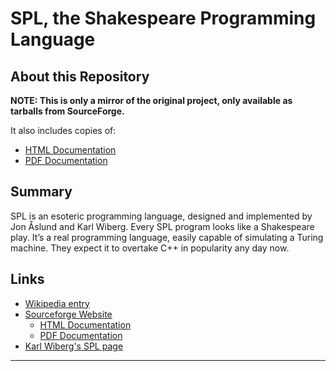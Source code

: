 # SPL, the Shakespeare Programming Language

## About this Repository

**NOTE: This is only a mirror of the original project, only available as
tarballs from SourceForge.**

It also includes copies of:
  - [HTML Documentation](https://krayon.github.io/shakespearelang/docs/shakespeare.html)
  - [PDF Documentation](https://krayon.github.io/shakespearelang/docs/shakespeare.pdf)

## Summary

SPL is an esoteric programming language, designed and implemented by Jon Åslund
and Karl Wiberg. Every SPL program looks like a Shakespeare play. It’s a real
programming language, easily capable of simulating a Turing machine. They expect
it to overtake C++ in popularity any day now.

## Links

- [Wikipedia entry](https://en.wikipedia.org/wiki/Shakespeare_Programming_Language)
- [Sourceforge Website](http://shakespearelang.sourceforge.net/)
  - [HTML Documentation](http://shakespearelang.sf.net/report/shakespeare/)
  - [PDF Documentation](http://shakespearelang.sf.net/report/shakespeare.pdf)
- [Karl Wiberg's SPL page](https://treskal.com/kha/spl)

----
[//]: # ( vim: set ts=4 sw=4 et cindent tw=80 ai si syn=markdown ft=markdown: )

